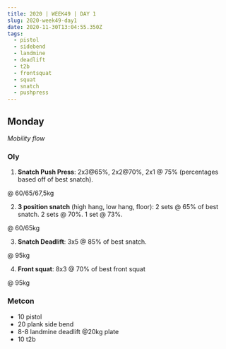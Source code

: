 ```yaml
---
title: 2020 | WEEK49 | DAY 1
slug: 2020-week49-day1
date: 2020-11-30T13:04:55.350Z
tags:
  - pistol
  - sidebend
  - landmine
  - deadlift
  - t2b
  - frontsquat
  - squat
  - snatch
  - pushpress
---
```

## Monday

*Mobility flow*

### Oly

1) **Snatch Push Press**: 2x3@65%, 2x2@70%, 2x1 @ 75% (percentages based off of best snatch).

@ 60/65/67,5kg

2) **3 position snatch** (high hang, low hang, floor): 2 sets @ 65% of best snatch. 2 sets @ 70%. 1 set @ 73%.

@ 60/65kg

3) **Snatch Deadlift**: 3x5 @ 85% of best snatch.

@ 95kg

4) **Front squat**: 8x3 @ 70% of best front squat

@ 95kg

### Metcon

* 10 pistol
* 20 plank side bend
* 8-8 landmine deadlift @20kg plate
* 10 t2b